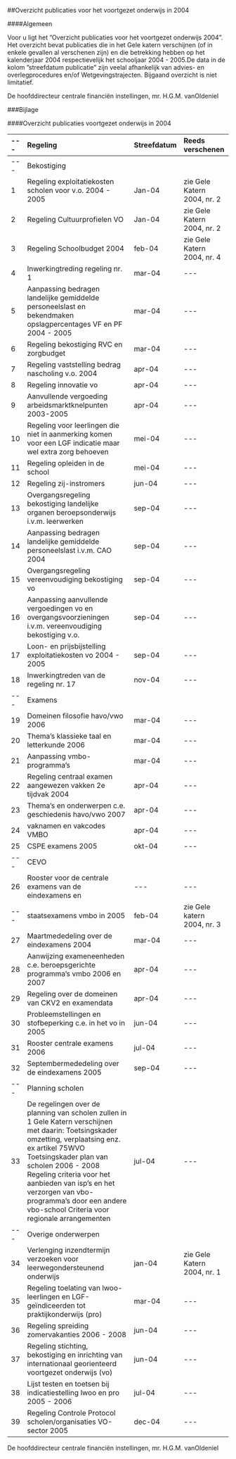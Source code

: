 <meta http-equiv='Content-Type' content='text/html; charset=utf-8' />

##Overzicht publicaties voor het voortgezet onderwijs in 2004

####Algemeen

Voor u ligt het ”Overzicht publicaties voor het voortgezet onderwijs 2004”. Het overzicht bevat publicaties die in het Gele katern verschijnen (of in enkele gevallen al verschenen zijn) en die betrekking hebben op het kalenderjaar 2004 respectievelijk het schooljaar 2004 - 2005.De data in de kolom ”streefdatum publicatie” zijn veelal afhankelijk van advies- en overlegprocedures en/of Wetgevingstrajecten. Bijgaand overzicht is niet limitatief.

De 
hoofddirecteur centrale financiën instellingen, 
mr. H.G.M. vanOldeniel

###Bijlage 

####Overzicht publicaties voortgezet onderwijs in 2004

|--- |Regeling |Streefdatum |Reeds verschenen |
|:---|:---|:---|:---|
| --- |Bekostiging |
|1 |Regeling exploitatiekosten scholen voor v.o. 2004 - 2005 |Jan-04 |zie Gele Katern 2004, nr. 2 |
|2 |Regeling Cultuurprofielen VO |Jan-04 |zie Gele Katern 2004, nr. 2 |
|3 |Regeling Schoolbudget 2004 |feb-04 |zie Gele Katern 2004, nr. 4 |
|4 |Inwerkingtreding regeling nr. 1 |mar-04 | --- |
|5 |Aanpassing bedragen landelijke gemiddelde personeelslast en bekendmaken opslagpercentages VF en PF 2004 - 2005 |mar-04 | --- |
|6 |Regeling bekostiging RVC en zorgbudget |mar-04 | --- |
|7 |Regeling vaststelling bedrag nascholing v.o. 2004 |apr-04 | --- |
|8 |Regeling innovatie vo |apr-04 | --- |
|9 |Aanvullende vergoeding arbeidsmarktknelpunten 2003-2005 |apr-04 | --- |
|10 |Regeling voor leerlingen die niet in aanmerking komen voor een LGF indicatie maar wel extra zorg behoeven |mei-04 | --- |
|11 |Regeling opleiden in de school |mei-04 | --- |
|12 |Regeling zij-instromers |jun-04 | --- |
|13 |Overgangsregeling bekostiging landelijke organen beroepsonderwijs i.v.m. leerwerken |sep-04 | --- |
|14 |Aanpassing bedragen landelijke gemiddelde personeelslast i.v.m. CAO 2004 |sep-04 | --- |
|15 |Overgangsregeling vereenvoudiging bekostiging vo |sep-04 | --- |
|16 |Aanpassing aanvullende vergoedingen vo en overgangsvoorzieningen i.v.m. vereenvoudiging bekostiging v.o. |sep-04 | --- |
|17 |Loon- en prijsbijstelling exploitatiekosten vo 2004 - 2005 |sep-04 | --- |
|18 |Inwerkingtreden van de regeling nr. 17 |nov-04 | --- |
| --- |Examens |
|19 |Domeinen filosofie havo/vwo 2006 |mar-04 | --- |
|20 |Thema’s klassieke taal en letterkunde 2006 |mar-04 | --- |
|21 |Aanpassing vmbo-programma’s |mar-04 | --- |
|22 |Regeling centraal examen aangewezen vakken 2e tijdvak 2004 |apr-04 | --- |
|23 |Thema’s en onderwerpen c.e. geschiedenis havo/vwo 2007 |apr-04 | --- |
|24 |vaknamen en vakcodes VMBO |apr-04 | --- |
|25 |CSPE examens 2005 |okt-04 | --- |
| --- |CEVO |
|26 |Rooster voor de centrale examens van de eindexamens en | --- | --- |
| --- |staatsexamens vmbo in 2005 |feb-04 |zie Gele katern 2004, nr. 3 |
|27 |Maartmededeling over de eindexamens 2004 |mar-04 | --- |
|28 |Aanwijzing exameneenheden c.e. beroepsgerichte programma’s vmbo 2006 en 2007 |apr-04 | --- |
|29 |Regeling over de domeinen van CKV2 en examendata |apr-04 | --- |
|30 |Probleemstellingen en stofbeperking c.e. in het vo in 2005 |jun-04 | --- |
|31 |Rooster centrale examens 2006 |jul-04 | --- |
|32 |Septembermededeling over de eindexamens 2005 |sep-04 | --- |
| --- |Planning scholen |
|33 |De regelingen over de planning van scholen zullen in 1 Gele Katern verschijnen met daarin: Toetsingskader omzetting, verplaatsing enz. ex artikel 75WVO  Toetsingskader plan van scholen 2006 - 2008  Regeling criteria voor het aanbieden van isp’s en het verzorgen van vbo-programma’s door een andere vbo-school  Criteria voor regionale arrangementen   |jul-04 | --- |
| --- |Overige onderwerpen |
|34 |Verlenging inzendtermijn verzoeken voor leerwegondersteunend onderwijs |jan-04 |zie Gele Katern 2004, nr. 1 |
|35 |Regeling toelating van lwoo-leerlingen en LGF-geïndiceerden tot praktijkonderwijs (pro) |mar-04 | --- |
|36 |Regeling spreiding zomervakanties 2006 - 2008 |jun-04 | --- |
|37 |Regeling stichting, bekostiging en inrichting van internationaal georienteerd voortgezet onderwijs (vo) |jun-04 | --- |
|38 |Lijst testen en toetsen bij indicatiestelling lwoo en pro 2005 - 2006 |jul-04 | --- |
|39 |Regeling Controle Protocol scholen/organisaties VO-sector 2005 |dec-04 | --- |

De 
hoofddirecteur centrale financiën instellingen, 
mr. H.G.M. vanOldeniel
